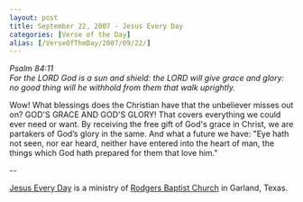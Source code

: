 ```yaml
---
layout: post
title: September 22, 2007 - Jesus Every Day
categories: [Verse of the Day]
alias: [/VerseOfTheDay/2007/09/22/]
---
```


_Psalm 84:11  
For the LORD God is a sun and shield: the LORD will give grace and glory:
no good thing will he withhold from them that walk uprightly._

Wow! What blessings does the Christian have that the unbeliever
misses out on? GOD'S GRACE AND GOD'S GLORY! That covers everything we
could ever need or want. By receiving the free gift of God's grace in
Christ, we are partakers of God&rsquo;s glory in the same. And what a
future we have: "Eye hath not seen, nor ear heard, neither have
entered into the heart of man, the things which God hath prepared for
them that love him."

 --

<a href=http://jesuseveryday.net>Jesus Every Day</a> is a ministry of <a href=http://rodgersbaptist.net>Rodgers Baptist Church</a> in Garland, Texas.

